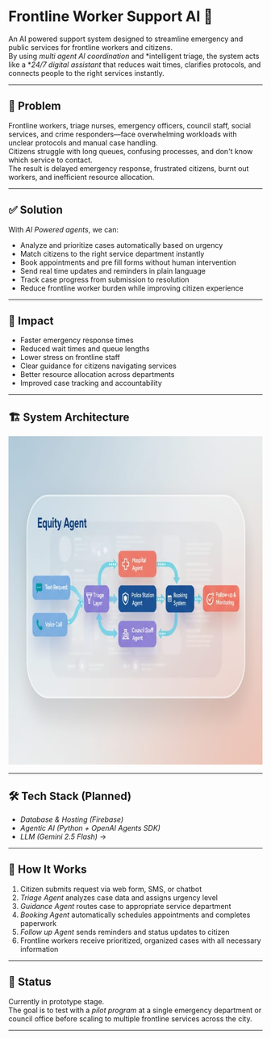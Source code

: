 ﻿# Frontline Worker Support AI 🏥

An AI powered support system designed to streamline emergency and public services for frontline workers and citizens.  
By using *multi agent AI coordination* and *intelligent triage, the system acts like a **24/7 digital assistant* that reduces wait times, clarifies protocols, and connects people to the right services instantly.

---

## 🚧 Problem

Frontline workers, triage nurses, emergency officers, council staff, social services, and crime responders—face overwhelming workloads with unclear protocols and manual case handling.  
Citizens struggle with long queues, confusing processes, and don't know which service to contact.  
The result is delayed emergency response, frustrated citizens, burnt out workers, and inefficient resource allocation.

---

## ✅ Solution

With *AI Powered agents*, we can:
- Analyze and prioritize cases automatically based on urgency  
- Match citizens to the right service department instantly  
- Book appointments and pre fill forms without human intervention  
- Send real time updates and reminders in plain language  
- Track case progress from submission to resolution  
- Reduce frontline worker burden while improving citizen experience  

---

## 🎯 Impact

- Faster emergency response times  
- Reduced wait times and queue lengths  
- Lower stress on frontline staff  
- Clear guidance for citizens navigating services  
- Better resource allocation across departments  
- Improved case tracking and accountability  

---

## 🏗️ System Architecture

<img width="849" height="651" alt="image" src="/architecture.jpeg" />


---

## 🛠️ Tech Stack (Planned)

- *Database & Hosting (Firebase)*
- *Agentic AI (Python + OpenAI Agents SDK)*
- *LLM (Gemini 2.5 Flash)* →  

---

## 🚀 How It Works

1. Citizen submits request via web form, SMS, or chatbot  
2. *Triage Agent* analyzes case data and assigns urgency level  
3. *Guidance Agent* routes case to appropriate service department  
4. *Booking Agent* automatically schedules appointments and completes paperwork  
5. *Follow up Agent* sends reminders and status updates to citizen  
6. Frontline workers receive prioritized, organized cases with all necessary information  

---

## 📌 Status

Currently in prototype stage.  
The goal is to test with a *pilot program* at a single emergency department or council office before scaling to multiple frontline services across the city.

---